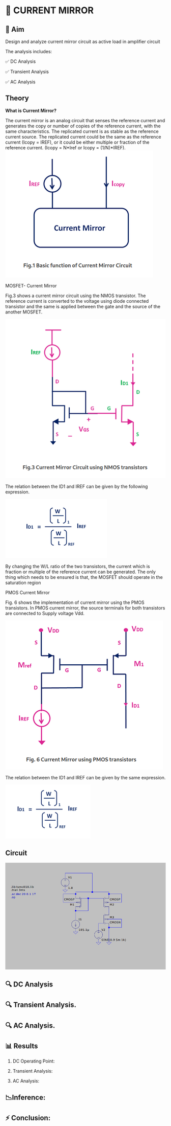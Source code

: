 # 📡 CURRENT MIRROR
## 🎯 Aim
Design and analyze current mirror circuit as active load in amplifier circuit

The analysis includes:


✅ DC Analysis


✅ Transient Analysis


✅ AC Analysis

## Theory
**What is Current Mirror?**

The current mirror is an analog circuit that senses the reference current and generates the copy or number of copies of the reference current, with the same characteristics. The replicated current is as stable as the reference current source. The replicated current could be the same as the reference current (Icopy = IREF), or it could be either multiple or fraction of the reference current. (Icopy = N*Iref or Icopy = (1/N)*IREF).
![Alt Text](image/basic.png) 

MOSFET- Current Mirror

Fig.3 shows a current mirror circuit using the NMOS transistor. The reference current is converted to the voltage using diode connected transistor and the same is applied between the gate and the source of the another MOSFET.

![Alt Text](image/nmos.png)

The relation between the ID1 and IREF can be given by the following expression.

![Alt Text](image/rel_nmos.png)

By changing the W/L ratio of the two transistors, the current which is fraction or multiple of the reference current can be generated. The only thing which needs to be ensured is that, the MOSFET should operate in the saturation region

PMOS Current Mirror

Fig. 6 shows the implementation of current mirror using the PMOS transistors. In PMOS current mirror, the source terminals for both transistors are connected to Supply voltage Vdd.

![Alt Text](image/pmos.png)

The relation between the ID1 and IREF can be given by the same expression.

![Alt Text](image/rel_pmos.png)


## Circuit

![Alt Text](image/circuit.png)

## 🔍 DC Analysis

## 🔍 Transient Analysis.

## 🔍 AC Analysis.

## 📊 Results

1. DC Operating Point:

2. Transient Analysis:

3. AC Analysis:

## 📉Inference:


## ⚡ Conclusion:
